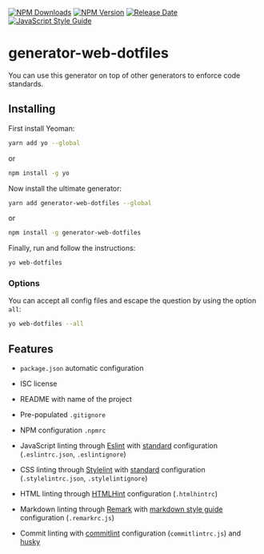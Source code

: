 [![NPM Downloads](https://img.shields.io/npm/dt/generator-web-dotfiles?logo=npm&style=flat-square)](https://www.npmjs.com/package/generator-web-dotfiles)
[![NPM Version](https://img.shields.io/npm/v/generator-web-dotfiles?logo=npm&style=flat-square)](https://www.npmjs.com/package/generator-web-dotfiles)
[![Release Date](https://img.shields.io/github/release-date/marcol/generator-web-dotfiles?logo=github&style=flat-square)](https://github.com/marcol/generator-web-dotfiles)
[![JavaScript Style Guide](https://img.shields.io/badge/code_style-standard-brightgreen.svg?logo=javascript&style=flat-square)](https://standardjs.com)

# generator-web-dotfiles
You can use this generator on top of other generators to enforce code standards.

## Installing
First install Yeoman:
```bash
yarn add yo --global
```
or
```bash
npm install -g yo
```

Now install the ultimate generator:
```bash
yarn add generator-web-dotfiles --global
```
or
```bash
npm install -g generator-web-dotfiles
```

Finally, run and follow the instructions:
```bash
yo web-dotfiles
```

### Options
You can accept all config files and escape the question by using the option
`all`:
```bash
yo web-dotfiles --all
```

## Features
-   `package.json` automatic configuration

-   ISC license

-   README with name of the project

-   Pre-populated `.gitignore`

-   NPM configuration `.npmrc`

-   JavaScript linting through [Eslint](https://eslint.org/)
with [standard](https://standardjs.com/) configuration
(`.eslintrc.json`, `.eslintignore`)

-   CSS linting through [Stylelint](https://github.com/stylelint/stylelint)
with [standard](https://github.com/stylelint/stylelint-config-standard)
configuration (`.stylelintrc.json`, `.stylelintignore`)

-   HTML linting through
[HTMLHint](https://github.com/htmlhint/HTMLHint) configuration (`.htmlhintrc`)

-   Markdown linting through
[Remark](https://github.com/remarkjs/remark-lint) with
[markdown style guide](https://github.com/remarkjs/remark-lint/tree/master/packages/remark-preset-lint-markdown-style-guide)
configuration (`.remarkrc.js`)

-   Commit linting with [commitlint](https://commitlint.js.org/#/guides-local-setup)
configuration (`commitlintrc.js`) and [husky](https://github.com/typicode/husky)
